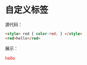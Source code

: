 # 自定义标签

源代码：
```html
<style> red { color:red; } </style> 
<red>hello</red>
```

展示：
<style> red { color:red; } </style> 
<red>hello</red>

